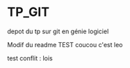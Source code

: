 # TP_GIT
depot du tp sur git en génie logiciel


Modif du readme TEST
coucou c'est leo


test conflit : lois